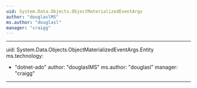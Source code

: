 ```yaml
---
uid: System.Data.Objects.ObjectMaterializedEventArgs
author: "douglaslMS"
ms.author: "douglasl"
manager: "craigg"
---
```


---
uid: System.Data.Objects.ObjectMaterializedEventArgs.Entity
ms.technology: 
  - "dotnet-ado"
author: "douglaslMS"
ms.author: "douglasl"
manager: "craigg"
---
